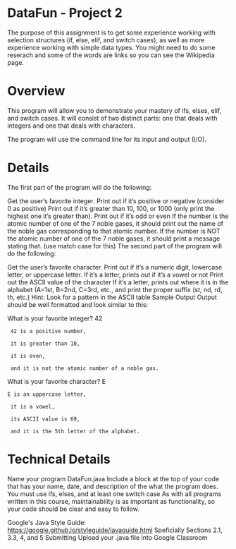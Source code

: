 # DataFun - Project 2
The purpose of this assignment is to get some experience working with selection structures (if, else, elif, and switch cases), as well as more experience working with simple data types. You might need to do some reserach and some of the words are links so you can see the Wikipedia page.

# Overview
This program will allow you to demonstrate your mastery of ifs, elses, elif, and switch cases. It will consist of two distinct parts: one that deals with integers and one that deals with characters.

The program will use the command line for its input and output (I/O).

# Details
The first part of the program will do the following:

Get the user’s favorite integer.
Print out if it’s positive or negative (consider 0 as positive)
Print out if it’s greater than 10, 100, or 1000 (only print the highest one it’s greater than).
Print out if it’s odd or even
If the number is the atomic number of one of the 7 noble gases, it should print out the name of the noble gas corresponding to that atomic number. If the number is NOT the atomic number of one of the 7 noble gases, it should print a message stating that. (use match case for this)
The second part of the program will do the following:

Get the user’s favorite character.
Print out if it’s a numeric digit, lowercase letter, or uppercase letter.
If it’s a letter, prints out if it’s a vowel or not
Print out the ASCII value of the character
If it’s a letter, prints out where it is in the alphabet (A=1st, B=2nd, C=3rd, etc., and print the proper suffix (st, nd, rd, th, etc.)
Hint: Look for a pattern in the ASCII table
Sample Output
Output should be well formatted and look similar to this:

What is your favorite integer? 42

     42 is a positive number,

     it is greater than 10,

     it is even,

     and it is not the atomic number of a noble gas.

What is your favorite character? E

    E is an uppercase letter,

     it is a vowel,

     its ASCII value is 69,

     and it is the 5th letter of the alphabet.

# Technical Details
Name your program DataFun.java
Include a block at the top of your code that has your name, date, and description of the what the program does.
You must use ifs, elses, and at least one switch case
As with all programs written in this course, maintainability is as important as functionality, so your code should be clear and easy to follow.

Google's Java Style Guide: https://google.github.io/styleguide/javaguide.html
Speficially Sections 2.1, 3.3, 4, and 5
Submitting
Upload your .java file into Google Classroom
